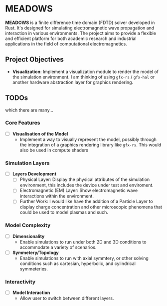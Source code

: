 # MEADOWS

**MEADOWS** is a finite difference time domain (FDTD) solver developed in Rust. It's designed for simulating electromagnetic wave propagation and interaction in various environments. The project aims to provide a flexible and efficient platform for both academic research and industrial applications in the field of computational electromagnetics.

## Project Objectives

- **Visualization**: Implement a visualization module to render the model of the simulation environment. I am thinking of using `gfx-rs` / `gfx-hal` or another hardware abstraction layer for graphics rendering.

## TODOs

which there are many...

### Core Features

- [ ] **Visualisation of the Model**
  - Implement a way to visually represent the model, possibly through the integration of a graphics rendering library like `gfx-rs`. This would also be used in compute shaders

### Simulation Layers

- [ ] **Layers Development**
  - [ ] Physical Layer: Display the physical attributes of the simulation environment, this includes the device under test and enviroment.
  - [ ] Electromagnetic (EM) Layer: Show electromagnetic wave interactions within the environment.
  - [ ] Further Work: I would like have the addition of a Particle Layer to display charge concentration and other microscopic phenomena that could be used to model plasmas and such.

### Model Complexity

- [ ] **Dimensionality**
  - Enable simulations to run under both 2D and 3D conditions to accommodate a variety of scenarios.
- [ ] **Symmetery/Topology**
  - Enable simulations to run with axial symmtery, or other solving conditions such as cartesian, hyperbolic, and cylindrical symmeteries.

### Interactivity

- [ ] **Model Interaction**
  - Allow user to switch between different layers.
